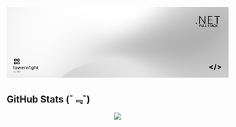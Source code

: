 ﻿<p align="center">
<img src="banner_3.png" alt="banner">
</p>

## GitHub Stats (ˉ﹃ˉ)

<p align="center">
<img src="https://github-readme-stats.vercel.app/api?username=lowern1ght&theme=graywhite&show_icons=true">
</p>